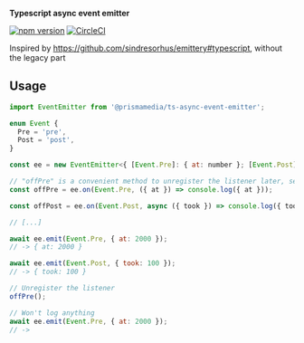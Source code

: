 **Typescript async event emitter**

[![npm version](https://badge.fury.io/js/%40prismamedia%2Fts-async-event-emitter.svg)](https://badge.fury.io/js/%40prismamedia%2Fts-async-event-emitter) [![CircleCI](https://circleci.com/gh/prismamedia/ts-async-event-emitter/tree/master.svg?style=svg)](https://circleci.com/gh/prismamedia/ts-async-event-emitter/tree/master)

Inspired by https://github.com/sindresorhus/emittery#typescript, without the legacy part

## Usage

```js
import EventEmitter from '@prismamedia/ts-async-event-emitter';

enum Event {
  Pre = 'pre',
  Post = 'post',
}

const ee = new EventEmitter<{ [Event.Pre]: { at: number }; [Event.Post]: { took: number } }>();

// "offPre" is a convenient method to unregister the listener later, see below
const offPre = ee.on(Event.Pre, ({ at }) => console.log({ at }));

const offPost = ee.on(Event.Post, async ({ took }) => console.log({ took }));

// [...]

await ee.emit(Event.Pre, { at: 2000 });
// -> { at: 2000 }

await ee.emit(Event.Post, { took: 100 });
// -> { took: 100 }

// Unregister the listener
offPre();

// Won't log anything
await ee.emit(Event.Pre, { at: 2000 });
// ->
```

